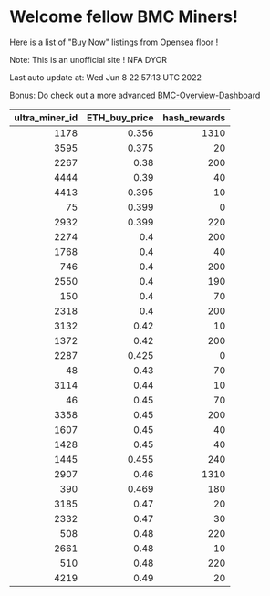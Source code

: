 # Welcome fellow BMC Miners!
Here is a list of "Buy Now" listings from Opensea floor !

Note: This is an unofficial site ! NFA DYOR

Last auto update at: Wed Jun  8 22:57:13 UTC 2022

Bonus: Do check out a more advanced [BMC-Overview-Dashboard](https://dune.com/defifunk/BMC-Overview-Dashboard)


|   ultra_miner_id |   ETH_buy_price |   hash_rewards |
|-----------------:|----------------:|---------------:|
|             1178 |           0.356 |           1310 |
|             3595 |           0.375 |             20 |
|             2267 |           0.38  |            200 |
|             4444 |           0.39  |             40 |
|             4413 |           0.395 |             10 |
|               75 |           0.399 |              0 |
|             2932 |           0.399 |            220 |
|             2274 |           0.4   |            200 |
|             1768 |           0.4   |             40 |
|              746 |           0.4   |            200 |
|             2550 |           0.4   |            190 |
|              150 |           0.4   |             70 |
|             2318 |           0.4   |            200 |
|             3132 |           0.42  |             10 |
|             1372 |           0.42  |            200 |
|             2287 |           0.425 |              0 |
|               48 |           0.43  |             70 |
|             3114 |           0.44  |             10 |
|               46 |           0.45  |             70 |
|             3358 |           0.45  |            200 |
|             1607 |           0.45  |             40 |
|             1428 |           0.45  |             40 |
|             1445 |           0.455 |            240 |
|             2907 |           0.46  |           1310 |
|              390 |           0.469 |            180 |
|             3185 |           0.47  |             20 |
|             2332 |           0.47  |             30 |
|              508 |           0.48  |            220 |
|             2661 |           0.48  |             10 |
|              510 |           0.48  |            220 |
|             4219 |           0.49  |             20 |